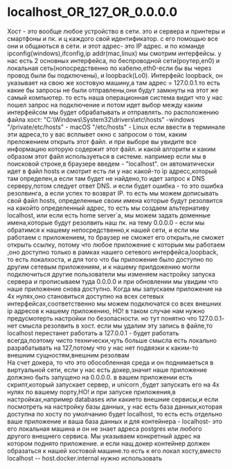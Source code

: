 # localhost_OR_127_OR_0.0.0.0
Хост - это вообще любое устройство в сети. это и сервера и принтеры и смартфоны и пк. и ц каждого свой идентификатор. с его помощью  все они и общаються в сети. и этот адрес- это IP  адрес.  и по команде ipconfig(windows),ifconfig,ip addr(mac,linux) мы смотрим интерфейсы. у нас есть 2 основных интерфейса, по беспроводной  сети(роутер,en0) и локальная сеть(нопосредственно по кабелю,eth0-если бы вы через провод были бы подключены), и loopback(Lo0). Интерфейс loopback, он указывает на свою же хостовую машину,а там адрес = 127.0.0.1.то есть какие бы запросы не были отправлены,они будут замкнуты на этот же самый компьютер. то есть наша операционная система видит что у нас пошел запрос на подключение и потом идет выбор между 
каким интерфейсом мы будет обрабатывать и отправлять. по расположению файла хост: "C:\Windows\System32\drivers\etc\hosts" -windows
"/private/etc/hosts" - macOS
"/etc/hosts"  -  Linux
если ввести в терминале  эти адреса,то у вас всплывет окно с запросом о том, каким преложением открыть этот файл. и при выборе вы увидите все информацию которую содержит этот файл.
и какой алгоритм и каким образом этот файл используеться в системе. например если мы в поисковой строке,в браузере введем - "localhost". он автоматически идет в файл hosts и смотрит есть ли у нас какой-то ip адресс,который там определен,а если там будет не найдено,то идет запрос к DNS серверу,потом следует ответ DNS. и если будет ошибка - то это ошибка резолвинга, а если успех то возврат IP. то есть мы можем дописывать свой файл hosts, определенные своии имена которые будут резолвится на какойто определенный адрес, то есть мы создаем альтернативу localhost, или если есть home server`а, мы можем задать доменные имена,которые будут резолвить наш пк. 
на тему 0.0.0.0 - если мы обратимся к нашему непосредственно,к нашей сети, и если мы работаем с приложением, то браузер не сможет его открыть,не сможет открыть  ссылку, потому что любое приложение с  которым мы работаем ,оно доступно только в рамках нашего сетевого интерфейса,loopback, то есть локалхоста, и для того что бы приложение было доступно  по другим сетевым приложениям, и к нашему прилдожению могли подключиться другие пользователи мы изменяем настройку запуска сервера и прописываем туда 0.0.0.0 и при обновлении мы увидим что наше приложение снова доступно. Когда мы запускаем приложение на 4х нулях,оно становиться доступно на всех сетевых интерфейсах,соответственно мы можем подключатся со всех внешних ip адресов к нашему приложению, НО! в таком случае нам нужно предусмотерть настройки по безопасности.
но тут понятно что 127.0.0.1- нет смысла резолвить в хост. если мы удалим эту запись в файле,то localhost перестанет работать а 127.0.0.1 - будет работать всегда,поэтому чисто технически,чуть больше смысла есть локально разрабатывать на 127,потому что у нас нет подвязки к каким-то внешним сущностям,внешним резолвам  
На счет докера,  то что это обособленная среда и он поднимаеться в виртуальной сети, если у нас есть докер,значит наше приложение должэно быть запущено на 0.0.0.0. в вашем приложении есть скрипт,который запускает сервер, и uniсorn ,будет запускать его на 4х нулях по вашему порту,НО! и при запуске приложения,в настройках,например databases или какието внешние сервисы,и если посмотреть на настройку базы данных, у нас есть база данных,которая доступна по хосту по умолчанию будет localhost, то есть есть отдельно ваше приложение и ваша база данных и для контейнера - localhost- это его локальная машина и он не знает адреса postgres или любого другого внещнего сервиса. Мы указываем конкретный адрес на котором поднято приложение. и если нащ докер контейнер должен образаться к нашей хостовой машине.то есть к его локал хосту,вместо localhost  --  host.docker.internal нужно использовать